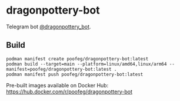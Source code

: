 # dragonpottery-bot
Telegram bot [@dragonpottery_bot](https://t.me/dragonpottery_bot).

## Build
```shell
podman manifest create poofeg/dragonpottery-bot:latest
podman build --target=main --platform=linux/amd64,linux/arm64 --manifest=poofeg/dragonpottery-bot:latest .
podman manifest push poofeg/dragonpottery-bot:latest
```
Pre-built images available on Docker Hub: https://hub.docker.com/r/poofeg/dragonpottery-bot
